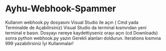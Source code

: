 # Ayhu-Webhook-Spammer
Kullanım webhook.py dosyasını Visual Studio ile açın ( Cmd yada Terminalde de Açabilirsiniz)
Visual Studio da terminal kısmından yeni terminal e basın.
Dosyayı nereye kaydettiyseniz orayı açın (cd Downloads) sonra python webhook.py yazın
Gerekli alanları doldurun. Iterations kısmına 999 yazabilirsiniz İyi Kullanmalar! 
